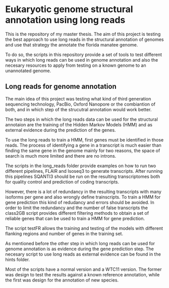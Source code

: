# Eukaryotic genome structural annotation using long reads

This is the repository of my master thesis. The aim of this project is testing
the best approach to use long reads in the structural annotation of genomes and
use that strategy the annotate the florida manatee genome. 

To do so, the scripts in this repository provide a set of tools to test different
ways in which long reads can be used in genome annotation and also the necesary
resources to apply from testing on a known genome to an unannotated genome.

## Long reads for genome annotation

The main idea of this project was testing what kind of third generation sequencing
technology, PacBio, Oxford Nanopore or the combiantion of both, and in which step
of the strucutral annotation would work better.

The two steps in which the long reads data can be used for the structural annotaion
are the training of the Hidden Markov Models (HMM) and as external evidence during
the prediction of the genes.

To use the long reads to train a HMM, first genes must be identified in those 
reads. The process of identifying a gene in a transcript is much easier than
finding the same gene in the genome mainly for two reasons, the space of search
is much more limited and there are no introns.

The scripts in the long_reads folder provide examples on how to run two different 
pipelines, FLAIR and Isoseq3 to generate transcripts. After running this pipelines
SQANTI3 should be run on the resulting transcriptomes both for quality control and
prediction of coding transcripts. 

However, there is a lot of redundancy in the
resulting transcripts with many isoforms per gene and also wrongly define trainscripts. 
To train a HMM for gene prediction this kind of redudancy and errors should be avoided. 
In order to limit the redundancy and the number of false transcripts the class2GB
script provides different filtering methods to obtain a set of reliable genes that
can be used to train a HMM for gene prediction. 

The script testFR allows the training
and testing of the models with different flanking regions and number of genes in the 
training set.


As mentioned before the other step in which long reads can be used for genome 
annotation is as evidence during the gene prediction step. The necesary script
to use long reads as external evidence can be found in the hints folder.

Most of the scripts have a normal version and a WTC11 version. The former was
design to test the results against a known reference annotation, while the first
was design for the annotation of new species.

